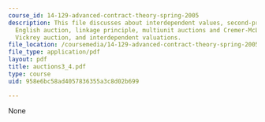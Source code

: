 ```yaml
---
course_id: 14-129-advanced-contract-theory-spring-2005
description: This file discusses about interdependent values, second-price auction,
  English auction, linkage principle, multiunit auctions and Cremer-McLean mechanism,
  Vickrey auction, and interdependent valuations.
file_location: /coursemedia/14-129-advanced-contract-theory-spring-2005/958e6bc58ad4057836355a3c8d02b699_auctions3_4.pdf
file_type: application/pdf
layout: pdf
title: auctions3_4.pdf
type: course
uid: 958e6bc58ad4057836355a3c8d02b699

---
```

None